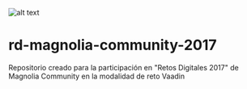 ![alt text](http://www.openexpo.es/wp-content/uploads/2017/03/openexpo-logotipo2-1.png)

# rd-magnolia-community-2017
Repositorio creado para la participación en "Retos Digitales 2017" de Magnolia Community en la modalidad de reto Vaadin
